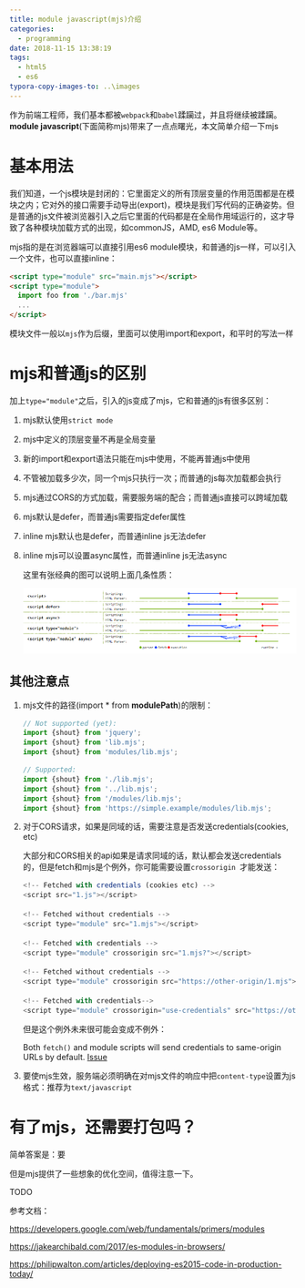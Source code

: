 ```yaml
---
title: module javascript(mjs)介绍
categories:
  - programming
date: 2018-11-15 13:38:19
tags:
  - html5
  - es6
typora-copy-images-to: ..\images
---
```


作为前端工程师，我们基本都被`webpack`和`babel`蹂躏过，并且将继续被蹂躏。**module javascript**(下面简称mjs)带来了一点点曙光，本文简单介绍一下mjs

# 基本用法

我们知道，一个js模块是封闭的：它里面定义的所有顶层变量的作用范围都是在模块之内；它对外的接口需要手动导出(export)，模块是我们写代码的正确姿势。但是普通的js文件被浏览器引入之后它里面的代码都是在全局作用域运行的，这才导致了各种模块加载方式的出现，如commonJS，AMD, es6 Module等。

mjs指的是在浏览器端可以直接引用es6 module模块，和普通的js一样，可以引入一个文件，也可以直接inline：

```html
<script type="module" src="main.mjs"></script>
<script type="module">
  import foo from './bar.mjs'
  ...
</script>
```

模块文件一般以`mjs`作为后缀，里面可以使用import和export，和平时的写法一样

# mjs和普通js的区别

加上`type="module"`之后，引入的js变成了mjs，它和普通的js有很多区别：

1. mjs默认使用`strict mode`

2. mjs中定义的顶层变量不再是全局变量

3. 新的import和export语法只能在mjs中使用，不能再普通js中使用

4. 不管被加载多少次，同一个mjs只执行一次；而普通的js每次加载都会执行

5. mjs通过CORS的方式加载，需要服务端的配合；而普通js直接可以跨域加载

6. mjs默认是defer，而普通js需要指定defer属性

7. inline mjs默认也是defer，而普通inline js无法defer

8. inline mjs可以设置async属性，而普通inline js无法async

   这里有张经典的图可以说明上面几条性质：

   ![](../images/1542269076755.png)

## 其他注意点

1. mjs文件的路径(import * from **modulePath**)的限制：

   ```javascript
   // Not supported (yet):
   import {shout} from 'jquery';
   import {shout} from 'lib.mjs';
   import {shout} from 'modules/lib.mjs';
   ```

   ```javascript
   // Supported:
   import {shout} from './lib.mjs';
   import {shout} from '../lib.mjs';
   import {shout} from '/modules/lib.mjs';
   import {shout} from 'https://simple.example/modules/lib.mjs';
   ```

2. 对于CORS请求，如果是同域的话，需要注意是否发送credentials(cookies, etc)

   大部分和CORS相关的api如果是请求同域的话，默认都会发送credentials的，但是fetch和mjs是个例外，你可能需要设置`crossorigin `才能发送：

   ```javascript
   <!-- Fetched with credentials (cookies etc) -->
   <script src="1.js"></script>
   
   <!-- Fetched without credentials -->
   <script type="module" src="1.mjs"></script>
   
   <!-- Fetched with credentials -->
   <script type="module" crossorigin src="1.mjs?"></script>
   
   <!-- Fetched without credentials -->
   <script type="module" crossorigin src="https://other-origin/1.mjs"></script>
   
   <!-- Fetched with credentials-->
   <script type="module" crossorigin="use-credentials" src="https://other-origin/1.mjs?"></script>
   ```

   但是这个例外未来很可能会变成不例外：

   Both `fetch()` and module scripts will send credentials to same-origin URLs by default. [Issue](https://github.com/whatwg/fetch/pull/585)

3. 要使mjs生效，服务端必须明确在对mjs文件的响应中把`content-type`设置为js格式：推荐为`text/javascript`

# 有了mjs，还需要打包吗？

简单答案是：要

但是mjs提供了一些想象的优化空间，值得注意一下。

TODO











参考文档：

https://developers.google.com/web/fundamentals/primers/modules

https://jakearchibald.com/2017/es-modules-in-browsers/

https://philipwalton.com/articles/deploying-es2015-code-in-production-today/
